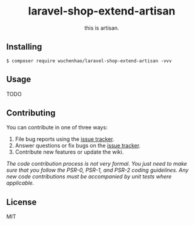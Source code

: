<h1 align="center"> laravel-shop-extend-artisan </h1>

<p align="center"> this is artisan.</p>


## Installing

```shell
$ composer require wuchenhao/laravel-shop-extend-artisan -vvv
```

## Usage

TODO

## Contributing

You can contribute in one of three ways:

1. File bug reports using the [issue tracker](https://github.com/wuchenhao/laravel-shop-extend-artisan/issues).
2. Answer questions or fix bugs on the [issue tracker](https://github.com/wuchenhao/laravel-shop-extend-artisan/issues).
3. Contribute new features or update the wiki.

_The code contribution process is not very formal. You just need to make sure that you follow the PSR-0, PSR-1, and PSR-2 coding guidelines. Any new code contributions must be accompanied by unit tests where applicable._

## License

MIT